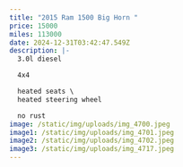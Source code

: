 ```yaml
---
title: "2015 Ram 1500 Big Horn "
price: 15000
miles: 113000
date: 2024-12-31T03:42:47.549Z
description: |-
  3.0l diesel 

  4x4

  heated seats \
  heated steering wheel 

  no rust
image: /static/img/uploads/img_4700.jpeg
image1: /static/img/uploads/img_4701.jpeg
image2: /static/img/uploads/img_4702.jpeg
image3: /static/img/uploads/img_4717.jpeg
---
```

